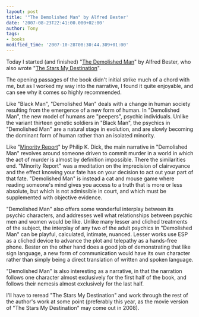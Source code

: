 ```yaml
---
layout: post
title: '"The Demolished Man" by Alfred Bester'
date: '2007-08-23T22:41:00.000+02:00'
author: Tony
tags:
- books
modified_time: '2007-10-28T08:30:44.309+01:00'
---
```


Today I started (and finished) "[The
Demolished Man](http://www.amazon.co.uk/Demolished-Man-Millennium-SF-Masterworks/dp/1857988221/ref=pd_bbs_sr_1/203-3519527-0292718?ie=UTF8&s=books&qid=1187901806&sr=8-1)" by Alfred Bester, who also wrote "[The
Stars My Destination](http://www.amazon.co.uk/Stars-My-Destination-S-F-Masterworks-S/dp/1857988140/ref=pd_bbs_sr_1/203-3519527-0292718?ie=UTF8&s=books&qid=1187902104&sr=8-1)".

The opening passages of the book didn't initial strike much of a chord with me,
but as I worked my way into the narrative, I found it quite enjoyable, and can
see why it comes so highly recommended.

Like "Black Man", "Demolished Man" deals with a change in human society
resulting from the emergence of a new form of human. In "Demolished Man", the
new model of humans are "peepers", psychic individuals. Unlike the variant
thirteen genetic soldiers in "Black Man", the psychics in "Demolished Man" are a
natural stage in evolution, and are slowly becoming the dominant form of human
rather than an isolated minority.

Like "[Minority
Report](http://www.amazon.co.uk/Minority-Report-Gollancz-Philip-Dick/dp/1857987381/ref=pd_bowtega_1/203-3519527-0292718?ie=UTF8&s=books&qid=1187942257&sr=1-1)" by Philip K. Dick, the main narrative in "Demolished Man" revolves
around someone driven to commit murder in a world in which the act of murder is
almost by definition impossible. There the similarities end. "Minority Report"
was a meditation on the imprecision of clairvoyance and the effect knowing your
fate has on your decision to act out your part of that fate. "Demolished Man"
is instead a cat and mouse game where reading someone's mind gives you access to
a truth that is more or less absolute, but which is not admissible in court, and
which must be supplemented with objective evidence.

"Demolished Man" also offers some wonderful interplay between its psychic
characters, and addresses well what relationships between psychic men and women
would be like. Unlike many lesser and cliched treatments of the subject, the
interplay of any two of the adult psychics in "Demolished Man" can be playful,
calculated, intimate, nuanced. Lesser works use ESP as a cliched device to
advance the plot and telepathy as a hands-free phone. Bester on the other hand
does a good job of demonstrating that like sign language, a new form of
communication would have its own character rather than simply being a direct
translation of written and spoken language.

"Demolished Man" is also interesting as a narrative, in that the narration
follows one character almost exclusively for the first half of the book, and
follows their nemesis almost exclusively for the last half.

I'll have to reread "The Stars My Destination" and work through the rest of the
author's work at some point (preferably this year, as the movie version of "The
Stars My Destination" may come out in 2008).
